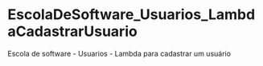 # EscolaDeSoftware_Usuarios_LambdaCadastrarUsuario
Escola de software - Usuarios - Lambda para cadastrar um usuário
